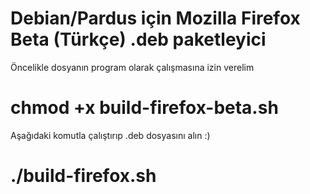 # Debian/Pardus için Mozilla Firefox Beta (Türkçe) .deb paketleyici 

Öncelikle dosyanın program olarak çalışmasına izin verelim
# chmod +x build-firefox-beta.sh 

Aşağıdaki komutla çalıştırıp .deb dosyasını alın :)
# ./build-firefox.sh 

